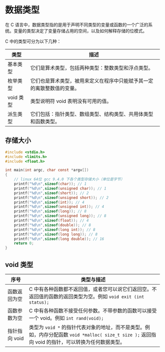 # 数据类型

在 C 语言中，数据类型指的是用于声明不同类型的变量或函数的一个广泛的系统。变量的类型决定了变量存储占用的空间，以及如何解释存储的位模式。

C 中的类型可分为以下几种：

|类型|描述|
|-|-|
|基本类型|它们是算术类型，包括两种类型：整数类型和浮点类型。|
|枚举类型|它们也是算术类型，被用来定义在程序中只能赋予其一定的离散整数值的变量。|
|void 类型|类型说明符 void 表明没有可用的值。|
|派生类型|它们包括：指针类型、数组类型、结构类型、共用体类型和函数类型。|

## 存储大小

```c
#include <stdio.h>
#include <limits.h>
#include <float.h>

int main(int argc, char const *argv[])
{
    // linux 64位 gcc 9.4.0 下各个类型存储大小（单位是字节）
    printf("%d\n",sizeof(char)); // 1
    printf("%d\n",sizeof(unsigned char)); // 1
    printf("%d\n",sizeof(short)); // 2
    printf("%d\n",sizeof(unsigned short)); // 2
    printf("%d\n",sizeof(int)); // 4
    printf("%d\n",sizeof(unsigned int)); // 4
    printf("%d\n",sizeof(long)); // 8
    printf("%d\n",sizeof(unsigned long)); // 8
    printf("%d\n",sizeof(float)); // 4
    printf("%d\n",sizeof(double)); // 8
    printf("%d\n",sizeof(long int)); // 8
    printf("%d\n",sizeof(long long)); // 8
    printf("%d\n",sizeof(long double)); // 16
    return 0;
}
```

## void 类型

| 序号 | 类型与描述 |
| --- | --- |
| 函数返回为空 | C 中有各种函数都不返回值，或者您可以说它们返回空。不返回值的函数的返回类型为空。例如 `void exit (int status);` |
| 函数参数为空 | C 中有各种函数不接受任何参数。不带参数的函数可以接受一个 void。例如 `int rand(void);` |
| 指针指向 void | 类型为 `void *` 的指针代表对象的地址，而不是类型。例如，内存分配函数 `void *malloc( size_t size );` 返回指向 void 的指针，可以转换为任何数据类型。 |

